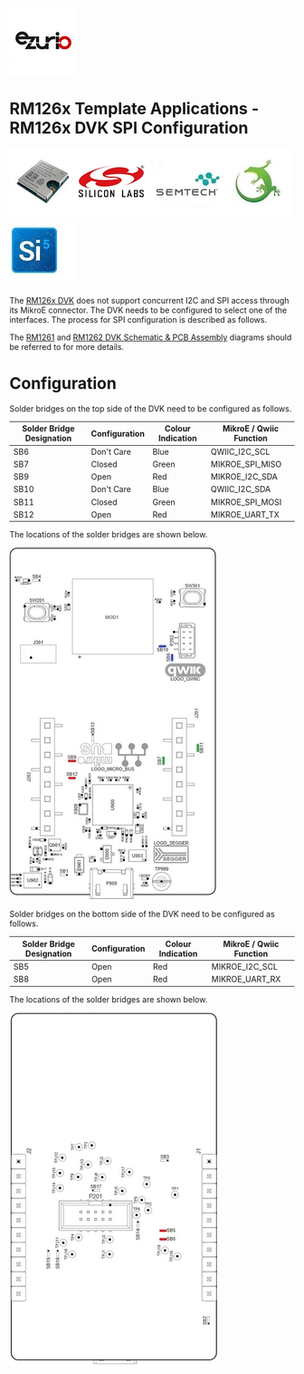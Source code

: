 [![Ezurio](images/ezurio_logo.jpg)](https://www.ezurio.com/)

# RM126x Template Applications - RM126x DVK SPI Configuration

[![RM1261 & RM1262](images/rm126x_render.jpg)](https://www.ezurio.com/wireless-modules/lorawan-modules-solutions/rm126x-ultra-low-power-lorawan-a-b-c-module)[![Silabs](images/silabs_logo.jpg)](https://www.silabs.com)[![Semtech](images/semtech_logo.jpg)](https://www.semtech.com)[![Gecko SDK](images/gecko_sdk_logo.jpg)](https://www.silabs.com/developers/gecko-software-development-kit)[![Simplicity Studio](images/simplicity_studio_logo.jpg)](https://www.silabs.com/developers/simplicity-studio)

The [RM126x DVK][RM126x DVK user guide] does not support concurrent I2C and SPI access through its MikroE connector. The DVK needs to be configured to select one of the interfaces. The process for SPI configuration is described as follows.

The [RM1261][RM1261 DVK Schematic & PCB Assembly] and [RM1262 DVK Schematic & PCB Assembly][RM1262 DVK Schematic & PCB Assembly] diagrams should be referred to for more details.

# Configuration

Solder bridges on the top side of the DVK need to be configured as follows.

| Solder Bridge Designation | Configuration | Colour Indication | MikroE / Qwiic Function |
|---------------------------|---------------|-------------------|-------------------------|
| SB6                       | Don't Care    |   Blue            | QWIIC_I2C_SCL           |
| SB7                       | Closed        |   Green           | MIKROE_SPI_MISO         |
| SB9                       | Open          |   Red             | MIKROE_I2C_SDA          |
| SB10                      | Don't Care    |   Blue            | QWIIC_I2C_SDA           |
| SB11                      | Closed        |   Green           | MIKROE_SPI_MOSI         |
| SB12                      | Open          |   Red             | MIKROE_UART_TX          |

The locations of the solder bridges are shown below.

![RM126x DVK SPI configuration - top](images/rm126x_dvk_spi_top.jpg)

Solder bridges on the bottom side of the DVK need to be configured as follows.

| Solder Bridge Designation | Configuration | Colour Indication | MikroE / Qwiic Function |
|---------------------------|---------------|-------------------|-------------------------|
| SB5                       | Open          |   Red             | MIKROE_I2C_SCL          |
| SB8                       | Open          |   Red             | MIKROE_UART_RX          |

The locations of the solder bridges are shown below.

![RM126x DVK SPI configuration - bottom](images/rm126x_dvk_spi_bottom.jpg)

[RM126x module datasheet]: <https://www.ezurio.com/documentation/datasheet-rm126x-lorawan-module>
[RM126x DVK user guide]: <https://www.ezurio.com/documentation/user-guide-rm126x-development-kit>
[RM1261 DVK Schematic & PCB Assembly]: <https://www.ezurio.com/documentation/schematic-pcb-assembly-dvk-rm1261-devboard>
[RM1262 DVK Schematic & PCB Assembly]: <https://www.ezurio.com/documentation/schematic-pcb-assembly-dvk-rm1262-devboard>
